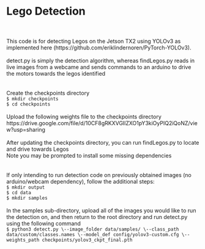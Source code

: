 # Lego Detection
<br/>
<br/>
This code is for detecting Legos on the Jetson TX2 using YOLOv3 as implemented here (https://github.com/eriklindernoren/PyTorch-YOLOv3).
<br/>
<br/>
detect.py is simply the detection algorithm, whereas findLegos.py reads in live images from a webcame and sends commands to an arduino to drive the motors towards the legos identified
<br/>
<br/>
<br/>
Create the checkpoints directory
<br/>
<code>$ mkdir checkpoints</code>
<br/>
<code>$ cd checkpoints</code>
<br/>
<br/>
Upload the following weights file to the checkpoints directory
<br/>
https://drive.google.com/file/d/10CF8gRKXVGIlZXO1pY3kiOyPIQ2iQoNZ/view?usp=sharing
<br/>
<br/>
After updating the checkpoints directory, you can run findLegos.py to locate and drive towards Legos
<br/>
Note you may be prompted to install some missing dependencies
<br/>
<br/>
<br/>
If only intending to run detection code on previously obtained images (no arduino/webcam dependency), follow the additional steps:
<br/>
<code>$ mkdir output</code>
<br/>
<code>$ cd data</code>
<br/>
<code>$ mkdir samples</code>
<br/>
<br/>
In the samples sub-directory, upload all of the images you would like to run the detection on, and then return to the root directory and run detect.py using the following command
<br/>
<code>$ python3 detect.py \--image_folder data/samples/ \--class_path data/custom/classes.names \--model_def config/yolov3-custom.cfg \--weights_path checkpoints/yolov3_ckpt_final.pth
</code>

